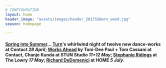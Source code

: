 ```yaml
---
# CONFIGURATION
layout: home
header_image: "assets/images/header_2017SSWarn_wood.jpg"
season: homepage

---
```

#### [Spring into Summer](/current/2017-springsummer)… [Turn](/current/2017-turn)'s whirlwind night of twelve new dance-works at Contact *28 April*; [Works Ahead](/current/2017-worksahead) by Toni-Dee Paul + Tom Cassani at Contact, Chanje Kunda at STUN Studio *11+12 May*; [Stephanie Ridings](/current/2017-springsummer/ridings) at The Lowry *17 May*; [Richard DeDomenici](/current/2017-springsummer/redux) at HOME *5 July*.

